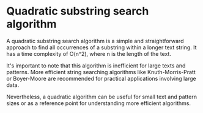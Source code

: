 # Quadratic substring search algorithm

A quadratic substring search algorithm is a simple and straightforward approach to find all occurrences of a substring within a longer text string. It has a time complexity of O(n^2), where n is the length of the text.

It's important to note that this algorithm is inefficient for large texts and patterns. More efficient string searching algorithms like Knuth-Morris-Pratt or Boyer-Moore are recommended for practical applications involving large data.

Nevertheless, a quadratic algorithm can be useful for small text and pattern sizes or as a reference point for understanding more efficient algorithms.
